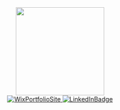 <div id="header" align="center">
  <img src="https://media.giphy.com/media/juua9i2c2fA0AIp2iq/giphy.gif" width="200"/>
</div>

<div id= "badges" align="center">
  <a href="https://adamkotaylor.wixsite.com/akot" target = "_blank" rel="noopener">
  <img src = "https://shields.io/badge/Portfolio-00bd7e?logo=wix&logoColor=black&style=for-the-badge" alt="WixPortfolioSite"/>
  </a>
  <a href="https://www.linkedin.com/in/adam-taylor-8a610915b/">
      <img src = "https://shields.io/badge/LinkedIn-9778f5?logo=LinkedIn&logoColor=white&style=for-the-badge"         
       alt="LinkedInBadge"/>
  </a>
</div>

